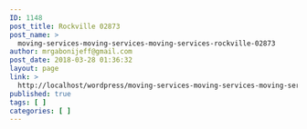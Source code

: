 ```yaml
---
ID: 1148
post_title: Rockville 02873
post_name: >
  moving-services-moving-services-moving-services-rockville-02873
author: mrgabonijeff@gmail.com
post_date: 2018-03-28 01:36:32
layout: page
link: >
  http://localhost/wordpress/moving-services-moving-services-moving-services-rockville-02873/
published: true
tags: [ ]
categories: [ ]
---
```

